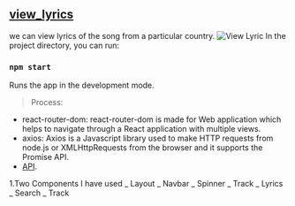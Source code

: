 ## [view_lyrics](http://view-lyrics.netlify.app)
we can view lyrics of the song from a particular country.
![View Lyric](https://user-images.githubusercontent.com/50996696/98333928-ca9c8200-2027-11eb-8a5b-a1f9aa955d93.png)
In the project directory, you can run:

### `npm start`
Runs the app in the development mode.

> Process:

- react-router-dom: react-router-dom is made for Web application which helps to navigate through a React application with multiple views.
- axios: Axios is a Javascript library used to make HTTP requests from node.js or XMLHttpRequests from the browser and it supports the Promise API.
- [API](https://developer.musixmatch.com/).

1.Two Components I have used
  _ Layout
    _ Navbar
    _ Spinner
  _ Track
    _ Lyrics
    _ Search
    _ Track

